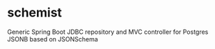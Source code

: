 # schemist
Generic Spring Boot JDBC repository and MVC controller for Postgres JSONB based on JSONSchema

